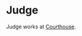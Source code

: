 # Judge

Judge works at [Courthouse](https://www.notion.so/Courthouse-f23176f6443748b58069e62eacdb3fab?pvs=21).
